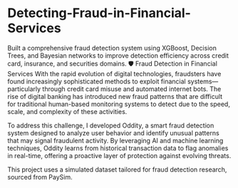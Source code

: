 # Detecting-Fraud-in-Financial-Services
Built a comprehensive fraud detection system using XGBoost, Decision Trees, and Bayesian networks to improve detection efficiency across credit card, insurance, and securities domains.
🛡️ Fraud Detection in Financial Services With the rapid evolution of digital technologies, fraudsters have found increasingly sophisticated methods to exploit financial systems—particularly through credit card misuse and automated internet bots. The rise of digital banking has introduced new fraud patterns that are difficult for traditional human-based monitoring systems to detect due to the speed, scale, and complexity of these activities.

To address this challenge, I developed Oddity, a smart fraud detection system designed to analyze user behavior and identify unusual patterns that may signal fraudulent activity. By leveraging AI and machine learning techniques, Oddity learns from historical transaction data to flag anomalies in real-time, offering a proactive layer of protection against evolving threats.

This project uses a simulated dataset tailored for fraud detection research, sourced from PaySim.
